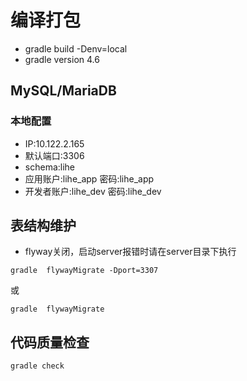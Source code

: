 # 编译打包
* gradle build -Denv=local
* gradle version 4.6

## MySQL/MariaDB
### 本地配置
* IP:10.122.2.165
* 默认端口:3306 
* schema:lihe
* 应用账户:lihe_app  密码:lihe_app
* 开发者账户:lihe_dev  密码:lihe_dev

## 表结构维护
* flyway关闭，启动server报错时请在server目录下执行
```
gradle  flywayMigrate -Dport=3307
```
或
```
gradle  flywayMigrate
```

## 代码质量检查
```
gradle check
```
